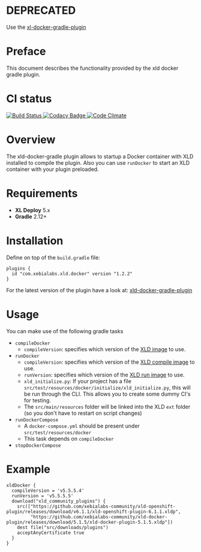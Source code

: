 # DEPRECATED #

Use the [xl-docker-gradle-plugin](https://github.com/xebialabs-community/xl-docker-gradle-plugin)

# Preface #

This document describes the functionality provided by the xld docker gradle plugin.

# CI status #

[![Build Status][xld-docker-gradle-travis-image] ][xld-docker-gradle-travis-url]
[![Codacy Badge][xld-docker-gradle-codacy-image] ][xld-docker-gradle-codacy-url]
[![Code Climate][xld-docker-gradle-code-climate-image] ][xld-docker-gradle-code-climate-url]

[xld-docker-gradle-travis-image]: https://travis-ci.org/xebialabs-community/xld-docker-gradle-plugin.svg?branch=master
[xld-docker-gradle-travis-url]: https://travis-ci.org/xebialabs-community/xld-docker-gradle-plugin
[xld-docker-gradle-codacy-image]: https://api.codacy.com/project/badge/Grade/9e735dc2f73e40b3a9295b9fe9f8df31
[xld-docker-gradle-codacy-url]: https://www.codacy.com/app/joris-dewinne/xld-docker-gradle-plugin
[xld-docker-gradle-code-climate-image]: https://codeclimate.com/github/xebialabs-community/xld-docker-gradle-plugin/badges/gpa.svg
[xld-docker-gradle-code-climate-url]: https://codeclimate.com/github/xebialabs-community/xld-docker-gradle-plugin


# Overview #

The xld-docker-gradle plugin allows to startup a Docker container with XLD installed to compile the plugin.
Also you can use `runDocker` to start an XLD container with your plugin preloaded.

# Requirements #

* **XL Deploy** 5.x
* **Gradle** 2.12+

# Installation #

Define on top of the `build.gradle` file:

```
plugins {
  id "com.xebialabs.xld.docker" version "1.2.2"
}
```


For the latest version of the plugin have a look at:
[xld-docker-gradle-plugin](https://plugins.gradle.org/plugin/com.xebialabs.xld.docker)

# Usage #

You can make use of the following gradle tasks

* `compileDocker`
    * `compileVersion`: specifies which version of the [XLD image](https://hub.docker.com/r/xebialabs/xld_dev_compile/tags/) to use.
* `runDocker`
    * `compileVersion`: specifies which version of the [XLD compile image](https://hub.docker.com/r/xebialabs/xld_dev_compile/tags/) to use.
    * `runVersion`: specifies which version of the [XLD run image](https://hub.docker.com/r/xebialabs/xld_dev_run/tags/) to use.
    * `xld_initialize.py`: If your project has a file `src/test/resources/docker/initialize/xld_initialize.py`, this will be run through the CLI. This allows you to create some dummy CI's for testing.
    * The `src/main/resources` folder will be linked into the XLD `ext` folder (so you don't have to restart on script changes)
* `runDockerCompose`
    * A `docker-compose.yml` should be present under `src/test/resources/docker`
    * This task depends on `compileDocker`
* `stopDockerCompose`

# Example #

```
xldDocker {
  compileVersion = 'v5.5.5.4'
  runVersion = 'v5.5.5.5'
  download("xld_community_plugins") {
    src(["https://github.com/xebialabs-community/xld-openshift-plugin/releases/download/v6.1.1/xld-openshift-plugin-6.1.1.xldp",
         "https://github.com/xebialabs-community/xld-docker-plugin/releases/download/5.1.5/xld-docker-plugin-5.1.5.xldp"])
    dest file("src/downloads/plugins")
    acceptAnyCertificate true
  }
}
```

